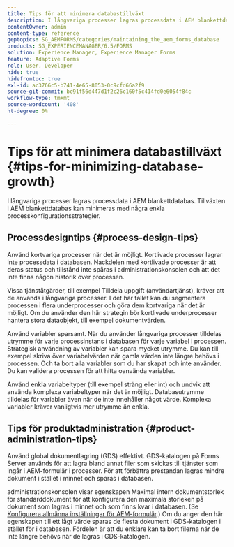 ```yaml
---
title: Tips för att minimera databastillväxt
description: I långvariga processer lagras processdata i AEM blankettdatabas. Tillväxten i AEM blankettdatabas kan minimeras med några enkla processkonfigurationsstrategier.
contentOwner: admin
content-type: reference
geptopics: SG_AEMFORMS/categories/maintaining_the_aem_forms_database
products: SG_EXPERIENCEMANAGER/6.5/FORMS
solution: Experience Manager, Experience Manager Forms
feature: Adaptive Forms
role: User, Developer
hide: true
hidefromtoc: true
exl-id: ac3766c5-b741-4e65-8053-0c9cfd66a2f9
source-git-commit: bc91f56d447d1f2c26c160f5c414fd0e6054f84c
workflow-type: tm+mt
source-wordcount: '408'
ht-degree: 0%

---
```


# Tips för att minimera databastillväxt {#tips-for-minimizing-database-growth}

I långvariga processer lagras processdata i AEM blankettdatabas. Tillväxten i AEM blankettdatabas kan minimeras med några enkla processkonfigurationsstrategier.

## Processdesigntips {#process-design-tips}

Använd kortvariga processer när det är möjligt. Kortlivade processer lagrar inte processdata i databasen. Nackdelen med kortlivade processer är att deras status och tillstånd inte spåras i administrationskonsolen och att det inte finns någon historik över processen.

Vissa tjänståtgärder, till exempel Tilldela uppgift (användartjänst), kräver att de används i långvariga processer. I det här fallet kan du segmentera processen i flera underprocesser och göra dem kortvariga när det är möjligt. Om du använder den här strategin bör kortlivade underprocesser hantera stora dataobjekt, till exempel dokumentvärden.

Använd variabler sparsamt. När du använder långvariga processer tilldelas utrymme för varje processinstans i databasen för varje variabel i processen. Strategisk användning av variabler kan spara mycket utrymme. Du kan till exempel skriva över variabelvärden när gamla värden inte längre behövs i processen. Och ta bort alla variabler som du har skapat och inte använder. Du kan validera processen för att hitta oanvända variabler.

Använd enkla variabeltyper (till exempel sträng eller int) och undvik att använda komplexa variabeltyper när det är möjligt. Databasutrymme tilldelas för variabler även när de inte innehåller något värde. Komplexa variabler kräver vanligtvis mer utrymme än enkla.

## Tips för produktadministration {#product-administration-tips}

Använd global dokumentlagring (GDS) effektivt. GDS-katalogen på Forms Server används för att lagra bland annat filer som skickas till tjänster som ingår i AEM-formulär i processer. För att förbättra prestandan lagras mindre dokument i stället i minnet och sparas i databasen.

administrationskonsolen visar egenskapen Maximal intern dokumentstorlek för standarddokument för att konfigurera den maximala storleken på dokument som lagras i minnet och som finns kvar i databasen. (Se [Konfigurera allmänna inställningar för AEM-formulär](/help/forms/using/admin-help/configure-general-aem-forms-settings.md#configure-general-aem-forms-settings).) Om du anger den här egenskapen till ett lågt värde sparas de flesta dokument i GDS-katalogen i stället för i databasen. Fördelen är att du enklare kan ta bort filerna när de inte längre behövs när de lagras i GDS-katalogen.
